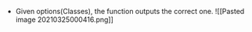 - Given options(Classes), the function outputs the correct one.
![[Pasted image 20210325000416.png]]